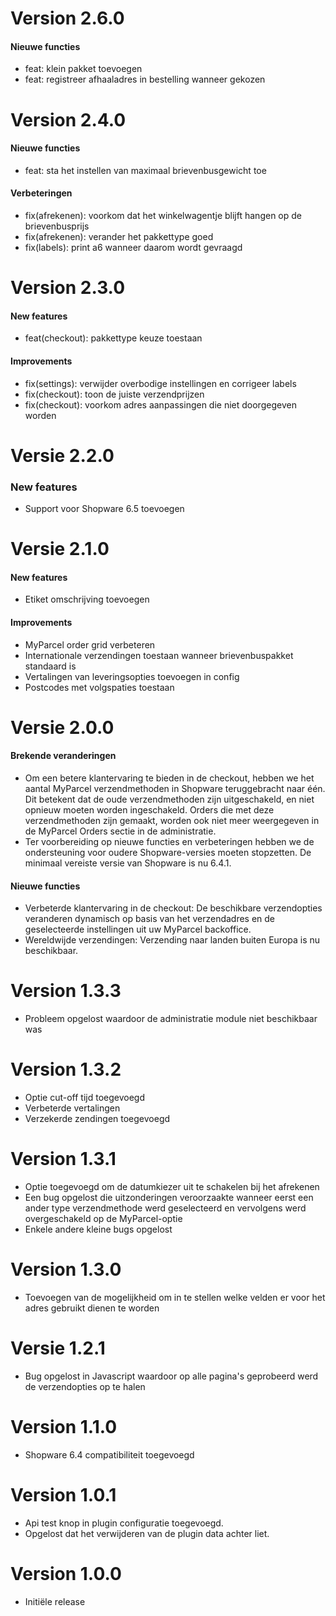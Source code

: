 # Version 2.6.0

#### Nieuwe functies

- feat: klein pakket toevoegen
- feat: registreer afhaaladres in bestelling wanneer gekozen

# Version 2.4.0

#### Nieuwe functies

- feat: sta het instellen van maximaal brievenbusgewicht toe

#### Verbeteringen

- fix(afrekenen): voorkom dat het winkelwagentje blijft hangen op de brievenbusprijs
- fix(afrekenen): verander het pakkettype goed
- fix(labels): print a6 wanneer daarom wordt gevraagd

# Version 2.3.0

#### New features
- feat(checkout): pakkettype keuze toestaan

#### Improvements
- fix(settings): verwijder overbodige instellingen en corrigeer labels
- fix(checkout): toon de juiste verzendprijzen
- fix(checkout): voorkom adres aanpassingen die niet doorgegeven worden

# Versie 2.2.0

### New features
- Support voor Shopware 6.5 toevoegen

# Versie 2.1.0

#### New features
- Etiket omschrijving toevoegen

#### Improvements
- MyParcel order grid verbeteren
- Internationale verzendingen toestaan wanneer brievenbuspakket standaard is
- Vertalingen van leveringsopties toevoegen in config
- Postcodes met volgspaties toestaan

# Versie 2.0.0

#### Brekende veranderingen
- Om een betere klantervaring te bieden in de checkout, hebben we het aantal MyParcel verzendmethoden in Shopware teruggebracht naar één. Dit betekent dat de oude verzendmethoden zijn uitgeschakeld, en niet opnieuw moeten worden ingeschakeld. Orders die met deze verzendmethoden zijn gemaakt, worden ook niet meer weergegeven in de MyParcel Orders sectie in de administratie.
- Ter voorbereiding op nieuwe functies en verbeteringen hebben we de ondersteuning voor oudere Shopware-versies moeten stopzetten. De minimaal vereiste versie van Shopware is nu 6.4.1.

#### Nieuwe functies
- Verbeterde klantervaring in de checkout: De beschikbare verzendopties veranderen dynamisch op basis van het verzendadres en de geselecteerde instellingen uit uw MyParcel backoffice.
- Wereldwijde verzendingen: Verzending naar landen buiten Europa is nu beschikbaar.

# Version 1.3.3
- Probleem opgelost waardoor de administratie module niet beschikbaar was

# Version 1.3.2
- Optie cut-off tijd toegevoegd
- Verbeterde vertalingen
- Verzekerde zendingen toegevoegd

# Version 1.3.1
- Optie toegevoegd om de datumkiezer uit te schakelen bij het afrekenen
- Een bug opgelost die uitzonderingen veroorzaakte wanneer eerst een ander type verzendmethode werd geselecteerd en vervolgens werd overgeschakeld op de MyParcel-optie
- Enkele andere kleine bugs opgelost

# Version 1.3.0
- Toevoegen van de mogelijkheid om in te stellen welke velden er voor het adres gebruikt dienen te worden

# Versie 1.2.1
- Bug opgelost in Javascript waardoor op alle pagina's geprobeerd werd de verzendopties op te halen

# Version 1.1.0
- Shopware 6.4 compatibiliteit toegevoegd

# Version 1.0.1
- Api test knop in plugin configuratie toegevoegd.
- Opgelost dat het verwijderen van de plugin data achter liet.

# Version 1.0.0
- Initiële release
